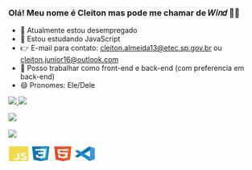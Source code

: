 ### Olá! Meu nome é Cleiton mas pode me chamar de 𝑊𝑖𝑛𝑑 💨💨

- 🔭 Atualmente estou desempregado
- 🌱 Estou estudando JavaScript
- 👉 E-mail para contato: cleiton.almeida13@etec.sp.gov.br ou cleiton.junior16@outlook.com
- 🤔 Posso trabalhar como front-end e back-end (com preferencia em back-end)
- 😄 Pronomes: Ele/Dele

<div>
    <a href="https://beacons.ai/Cleiton-Almeida">
    <img height="100cm" src="https://github-readme-stats.vercel.app/api?username=Cleiton-Almeida&show_icons=true&theme=dark&inclube_all_commits=true&count_private=true">
    <img height="100cm" src="https://github-readme-stats.vercel.app/api/top-langs/?username=Cleiton-Almeida&1layout=compact&1langs_count=16&theme=dark">
          
<div>
  
  <a href="https://www.instagram.com/____cleitonow____/" target="_blank"><img src="https://img.shields.io/badge/-Instagram-%23E4405F?style-for-the-badge%logo=instagramlogoColor=white"
  target="_blank"></a>
  
<div>
  
   <a href="https://twitter.com/__cleitonow__" target="_blank"><img src="https://img.shields.io/badge/Twitter-1DA1F2?style-for-the-badge&logo=twitter&logoColor=white"
  target="_blank"></a>
  
  <div>

  <img align="center" alt="Wind-JS" height="30" width="40" src="https://raw.githubusercontent.com/devicons/devicon/master/icons/javascript/javascript-plain.svg">
  <img align="center" alt="Wind-CSS" height="30" width="40" src="https://raw.githubusercontent.com/devicons/devicon/master/icons/css3/css3-original.svg">
  <img align="center" alt="Wind-HTML5" height="30" width="40" src="https://raw.githubusercontent.com/devicons/devicon/master/icons/html5/html5-original.svg">
  <img align="center" alt="Wind-VSC1" height="30" width="40" src="https://raw.githubusercontent.com/devicons/devicon/master/icons/vscode/vscode-original.svg">
    
 
